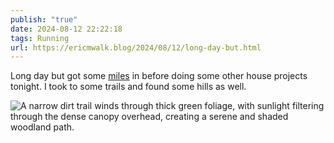 ```yaml
---
publish: "true"
date: 2024-08-12 22:22:18
tags: Running
url: https://ericmwalk.blog/2024/08/12/long-day-but.html
---
```


Long day but got some [miles](https://strava.com/activities/12133186572) in before doing some other house projects tonight. I took to some trails and found some hills as well.

![A narrow dirt trail winds through thick green foliage, with sunlight filtering through the dense canopy overhead, creating a serene and shaded woodland path.](https://ericmwalk.blog/uploads/2024/img-1491.jpeg)